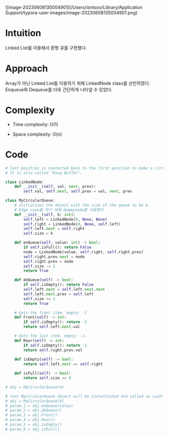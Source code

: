 ![image-20230608135004901](/Users/isntsoo/Library/Application Support/typora-user-images/image-20230608135004901.png)

# Intuition

Linked List를 이용해서 환형 큐를 구현했다.

# Approach
Array가 아닌 Linked List를 이용하기 위해 LinkedNode class를 선언하였다.
Enqueue와 Dequeue를 더욱 간단하게 나타낼 수 있었다.

# Complexity
- Time complexity: O(1)

- Space complexity: O(n)

# Code
```python
# last position is connected back to the first position to make a circle. 
# It is also called "Ring Buffer".

class LinkedNode:
    def __init__(self, val, next, prev):
        self.val, self.next, self.prev = val, next, prev

class MyCircularQueue:
    # Initializes the object with the size of the queue to be k.
    # Edge case를 막기 위해 dummynode를 사용한다.
    def __init__(self, k: int):
        self.left = LinkedNode(0, None, None)
        self.right = LinkedNode(0, None, self.left)
        self.left.next = self.right
        self.size = k

    def enQueue(self, value: int) -> bool:
        if self.isFull(): return False
        node = LinkedNode(value, self.right, self.right.prev)
        self.right.prev.next = node
        self.right.prev = node
        self.size -= 1
        return True

    def deQueue(self) -> bool:
        if self.isEmpty(): return False
        self.left.next = self.left.next.next
        self.left.next.prev = self.left
        self.size += 1
        return True

    # Gets the front item. empty: -1
    def Front(self) -> int:
        if self.isEmpty(): return -1
        return self.left.next.val

    # Gets the last item. empty: -1.
    def Rear(self) -> int:
        if self.isEmpty(): return -1
        return self.right.prev.val
    
    def isEmpty(self) -> bool:
        return self.left.next == self.right

    def isFull(self) -> bool:
        return self.size == 0

# obj = MyCircularQueue(4)

# Your MyCircularQueue object will be instantiated and called as such:
# obj = MyCircularQueue(k)
# param_1 = obj.enQueue(value)
# param_2 = obj.deQueue()
# param_3 = obj.Front()
# param_4 = obj.Rear()
# param_5 = obj.isEmpty()
# param_6 = obj.isFull()
```